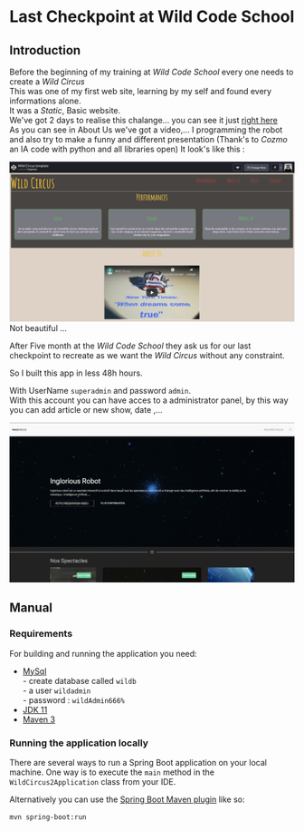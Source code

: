 # Last Checkpoint at Wild Code School 

## Introduction

Before the beginning of my training at _Wild Code School_ every one needs to create a *Wild Circus*   
This was one of my first web site, learning by my self and found every informations alone.  
It was a _Static_, Basic website.   
We've got 2 days to realise this chalange... you can see it just [right here](https://codepen.io/cyanurzz/pen/wOvKmP)    
As you can see in About Us we've got a video,... I programming the robot and also try to make a funny and different presentation (Thank's to _Cozmo_ an IA code with python and all libraries open) 
It look's like this :


![first circus](img/FirstCircus.png)
Not beautiful ...

After Five month at the _Wild Code School_ they ask us for our last checkpoint to recreate as we want the *Wild Circus* without any constraint. 

So I built this app in less 48h hours.

With UserName `superadmin` and password `admin`.     
With this account you can have acces to a administrator panel, by this way you can add article or new show, date ,... 

![Last Circus](img/LastCircus.png)
## Manual 

### Requirements

For building and running the application you need:

- [MySql](https://www.mysql.com/fr/)    
      - create database called `wildb`    
      - a user `wildadmin`  
      - password : `wildAdmin666%`
- [JDK 11](https://www.oracle.com/technetwork/java/javase/downloads/jdk11-downloads-5066655.html)
- [Maven 3](https://maven.apache.org)


### Running the application locally

There are several ways to run a Spring Boot application on your local machine. One way is to execute the `main` method in the `WildCircus2Application` class from your IDE.

Alternatively you can use the [Spring Boot Maven plugin](https://docs.spring.io/spring-boot/docs/current/reference/html/build-tool-plugins-maven-plugin.html) like so:

```shell
mvn spring-boot:run
```

